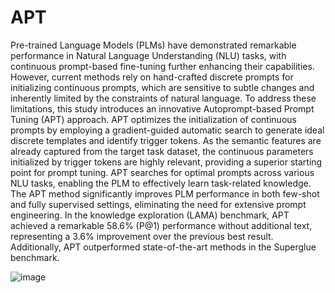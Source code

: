 # APT

Pre-trained Language Models (PLMs) have demonstrated remarkable performance in Natural Language Understanding (NLU) tasks, with continuous prompt-based fine-tuning further enhancing their capabilities. However, current methods rely on hand-crafted discrete prompts for initializing continuous prompts, which are sensitive to subtle changes and inherently limited by the constraints of natural language. To address these limitations, this study introduces an innovative Autoprompt-based Prompt Tuning (APT) approach. APT optimizes the initialization of continuous prompts by employing a gradient-guided automatic search to generate ideal discrete templates and identify trigger tokens. As the semantic features are already captured from the target task dataset, the continuous parameters initialized by trigger tokens are highly relevant, providing a superior starting point for prompt tuning. APT searches for optimal prompts across various NLU tasks, enabling the PLM to effectively learn task-related knowledge. The APT method significantly improves PLM performance in both few-shot and fully supervised settings, eliminating the need for extensive prompt engineering. In the knowledge exploration (LAMA) benchmark, APT achieved a remarkable 58.6% (P@1)  performance without additional text, representing a 3.6% improvement over the previous best result. Additionally, APT outperformed state-of-the-art methods in the Superglue benchmark.

![image](https://i.postimg.cc/jdzM0JXL/fig2222.png)
